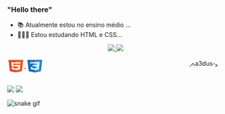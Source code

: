 ### "Hello there"

- 📚 Atualmente estou no ensino médio ...
- 👨🏽‍💻 Estou estudando HTML e CSS... 

<div align="center">
  <a href="https://github.com/Ka3dus">
  <img height="110em" src="https://github-readme-stats.vercel.app/api?username=Ka3dus&show_icons=true&theme=dracula&include_all_commits=true&count_private=true"/>
  <img height="110em" src="https://github-readme-stats.vercel.app/api/top-langs/?username=Ka3dus&layout=compact&langs_count=7&theme=dracula"/>
</div>
<div style="display: inline_block"><br>
  <img align="center" alt="Ka3dus-HTML" height="30" width="40" src="https://raw.githubusercontent.com/devicons/devicon/master/icons/html5/html5-original.svg">
  <img align="center" alt="Ka3dus-CSS" height="30" width="40" src="https://raw.githubusercontent.com/devicons/devicon/master/icons/css3/css3-original.svg">
<img align="right" alt="Ka3dus-pic" height="150" style="border-radius:50px;" src="https://64.media.tumblr.com/3fe6b4937025dbf8d4377e271604b31d/929a03978a90c532-ba/s500x750/3b87638f32962989a47c82428590cd8bbbf0a695.gifv">
  </div>
  
  ##
 
<div> 
  
  <a href="https://instagram.com/gabriel_d785" target="_blank"><img src="https://img.shields.io/badge/-Instagram-%23E4405F?style=for-the-badge&logo=instagram&logoColor=white" target="_blank"></a>
  <a href = "mailto:gabrielodantas@hotmail.com"><img src="https://img.shields.io/badge/Microsoft_Outlook-0078D4?style=for-the-badge&logo=microsoft-outlook&logoColor=white" target="_blank"></a>
   

![snake gif](https://github.com/Ka3dus/Ka3dus/blob/output/github-contribution-grid-snake.svg)
  
</div>
